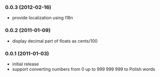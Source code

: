 ### 0.0.3 (2012-02-16)

* provide localization using I18n

### 0.0.2 (2011-01-09)

* display decimal part of floats as cents/100

### 0.0.1 (2011-01-03)

* initial release
* support converting numbers from 0 up to 999 999 999 to Polish words
